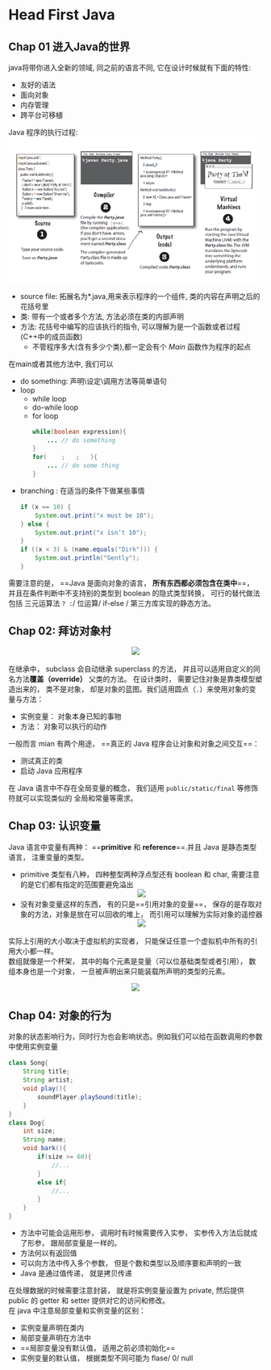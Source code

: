 # Head First Java

## Chap 01 进入Java的世界
java将带你进入全新的领域, 同之前的语言不同, 它在设计时候就有下面的特性:
* 友好的语法
* 面向对象
* 内存管理
* 跨平台可移植

Java 程序的执行过程:<br>
![avator](figure/1.1.png)<br>
* source file: 拓展名为*.java,用来表示程序的一个组件, 类的内容在声明之后的花括号里
* 类: 带有一个或者多个方法, 方法必须在类的内部声明
* 方法: 花括号中编写的应该执行的指令, 可以理解为是一个函数或者过程(C++中的成员函数)
    - 不管程序多大(含有多少个类),都一定会有个 _Main_ 函数作为程序的起点

在main或者其他方法中, 我们可以
* do something: 声明\设定\调用方法等简单语句
* loop
  * while loop
  * do-while loop
  * for loop
    ```Java
    while(boolean expression){
        ... // do something
    }
    for(    ;   ;   ){
        ... // do some thing
    }
    ```
* branching : 在适当的条件下做某些事情
    ```Java
    if (x == 10) {
        System.out.print("x must be 10");
    } else {
        System.out.print("x isn’t 10");
    }
    if ((x < 3) & (name.equals("Dirk"))) {
        System.out.println("Gently");
    }
    ```

需要注意的是， ==Java 是面向对象的语言， **所有东西都必须包含在类中**==， 并且在条件判断中不支持别的类型到 boolean 的隐式类型转换， 可行的替代做法包括 三元运算法 `? :`/ 位运算/ if-else / 第三方库实现的静态方法。   

## Chap 02: 拜访对象村
<div align=center><img src="https://i.imgur.com/65Se4bz.png"/></div>

在继承中， subclass 会自动继承 superclass 的方法， 并且可以适用自定义的同名方法**覆盖（override）** 父类的方法。 在设计类时， 需要记住对象是靠类模型塑造出来的， 类不是对象， 却是对象的蓝图。我们适用圆点（`.`）来使用对象的变量与方法：
* 实例变量： 对象本身已知的事物
* 方法： 对象可以执行的动作

一般而言 mian 有两个用途， ==真正的 Java 程序会让对象和对象之间交互==：
* 测试真正的类
* 启动 Java 应用程序

在 Java 语言中不存在全局变量的概念， 我们适用 `public/static/final` 等修饰符就可以实现类似的 全局和常量等需求。 

## Chap 03: 认识变量
Java 语言中变量有两种： ==**primitive** 和 **reference**==.并且 Java 是静态类型语言， 注重变量的类型。 
* primitive 类型有八种， 四种整型两种浮点型还有 boolean 和 char, 需要注意的是它们都有指定的范围要避免溢出 <div align=center><img src="https://i.imgur.com/eBi4j59.png"/></div>
* 没有对象变量这样的东西， 有的只是==引用对象的变量==， 保存的是存取对象的方法，对象是放在可以回收的堆上， 而引用可以理解为实际对象的遥控器 <div align=center><img src="https://i.imgur.com/1Ffid7e.png"/></div>

实际上引用的大小取决于虚拟机的实现者， 只能保证任意一个虚拟机中所有的引用大小都一样。  
数组就像是一个杯架， 其中的每个元素是变量（可以位基础类型或者引用）， 数组本身也是一个对象， 一旦被声明出来只能装载所声明的类型的元素。 <div align=center><img src="https://i.imgur.com/aiIqLQv.png"/></div>

## Chap 04: 对象的行为
对象的状态影响行为，同时行为也会影响状态。例如我们可以给在函数调用的参数中使用实例变量
```Java
class Song{
    String title;
    String artist;
    void play(){
        soundPlayer.playSound(title);
    }
}
class Dog{
    int size;
    String name;
    void bark(){
        if(size >= 60){
            //...
        }
        else if{
            //...
        }
    }
}
```
* 方法中可能会运用形参， 调用时有时候需要传入实参， 实参传入方法后就成了形参， 跟局部变量是一样的。 
* 方法何以有返回值
* 可以向方法中传入多个参数， 但是个数和类型以及顺序要和声明的一致
* Java 是通过值传递， 就是拷贝传递

在处理数据的时候需要注意封装， 就是将实例变量设置为 private, 然后提供 public 的 getter 和 setter 提供对它的访问和修改。   
在 java 中注意局部变量和实例变量的区别：
* 实例变量声明在类内
* 局部变量声明在方法中
* ==局部变量没有默认值， 适用之前必须初始化==
* 实例变量的默认值， 根据类型不同可能为 flase/ 0/ null
